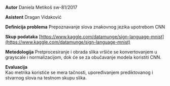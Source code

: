 **Autor**
Daniela Metikoš sw-81/2017

**Asistent**
Dragan Vidaković

**Definicija** **problema** 
Prepoznavanje slova znakovnog jezika upotrebom CNN

**Skup **podataka**** 
[https://www.kaggle.com/datamunge/sign-language-mnist](https://www.kaggle.com/datamunge/sign-language-mnist)

**Metodologija** 
Pretprocesiranje i obrada slika vršiće se konvertovanjem u grayscale i normalizacijom, dok će se za obučavanje modela koristiti CNN. 

**Evaluacija**   
Kao metrika koristiće se mera tačnosti, upoređivanjem prediktovanog i stvarnog slova na testnom skupu slika. 

